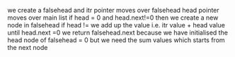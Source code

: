 we create a falsehead and itr pointer moves over falsehead
head pointer moves over main list
if head = 0 and head.next!=0 then we create a new node in falsehead
if head != we add up the value i.e. itr value + head value  until head.next =0
we return falsehead.next because we have initialised the head node of falsehead = 0 but we need the sum values which starts from the next node